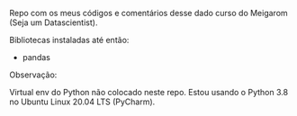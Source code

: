 Repo com os meus códigos e comentários desse dado curso do Meigarom (Seja um Datascientist).

Bibliotecas instaladas até então:

- pandas

Observação:

Virtual env do Python não colocado neste repo. Estou usando o Python 3.8 no Ubuntu Linux 20.04 LTS (PyCharm).
